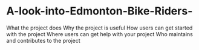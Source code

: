 # A-look-into-Edmonton-Bike-Riders-
What the project does
Why the project is useful
How users can get started with the project
Where users can get help with your project
Who maintains and contributes to the project